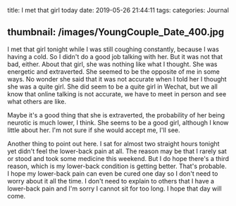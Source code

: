 title: I met that girl today
date: 2019-05-26 21:44:11
tags:
categories: Journal

thumbnail: /images/YoungCouple_Date_400.jpg
---

I met that girl tonight while I was still coughing constantly, because I was having a cold. So I didn't do a good job talking with her. But it was not that bad, either. About that girl, she was nothing like what I thought. She was energetic and extraverted. She seemed to be the opposite of me in some ways. No wonder she said that it was not accurate when I told her I thought she was a quite girl. She did seem to be a quite girl in Wechat, but we all know that online talking is not accurate, we have to meet in person and see what others are like.

Maybe it's a good thing that she is extraverted, the probability of her being neurotic is much lower, I think. She seems to be a good girl, although I know little about her. I'm not sure if she would accept me, I'll see.

Another thing to point out here. I sat for almost two straight hours tonight yet didn't feel the lower-back pain at all. The reason may be that I rarely sat or stood and took some medicine this weekend. But I do hope there's a third reason, which is my lower-back condition is getting better. That's probable. I hope my lower-back pain can even be cured one day so I don't need to worry about it all the time. I don't need to explain to others that I have a lower-back pain and I'm sorry I cannot sit for too long. I hope that day will come.